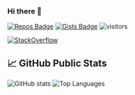 ### Hi there 👋

<!--
**EgoPingvina/EgoPingvina** is a ✨ _special_ ✨ repository because its `README.md` (this file) appears on your GitHub profile.

Here are some ideas to get you started:

- 🔭 I’m currently working on ...
- 🌱 I’m currently learning ...
- 👯 I’m looking to collaborate on ...
- 🤔 I’m looking for help with ...
- 💬 Ask me about ...
- 📫 How to reach me: ...
- 😄 Pronouns: ...
- ⚡ Fun fact: ...
-->

[![Repos Badge](https://badges.pufler.dev/repos/EgoPingvina)](https://github.com/EgoPingvina?tab=repositories)
[![Gists Badge](https://badges.pufler.dev/gists/EgoPingvina)](https://gist.github.com/EgoPingvina)
![visitors](https://visitor-badge.glitch.me/badge?page_id=EgoPingvina.EgoPingvina)

[![StackOverflow](https://github-readme-stackoverflow.vercel.app/?userID=7028019&layout=compact)](https://stackoverflow.com/users/7028019/egopingvina)


## &#x1f4c8; GitHub Public Stats
![GitHub stats](https://github-readme-stats.vercel.app/api?username=EgoPingvina&show_icons=true&count_private=true&line_height=20&theme=default)
![Top Languages](https://github-readme-stats.vercel.app/api/top-langs/?username=EgoPingvina&layout=compact&langs_count=6)
